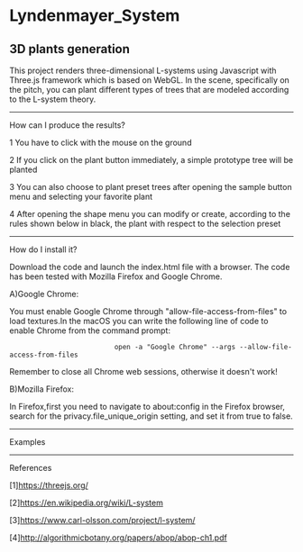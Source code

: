 # Lyndenmayer_System
3D plants generation
-----------------------------------------------------------------------------------------------

This project renders three-dimensional L-systems using Javascript with Three.js framework which is based on WebGL.
In the scene, specifically on the pitch, you can plant different types of trees that are modeled according to the L-system theory.

------------------------------------------------------------------------------------------------

How can I produce the results? 

1 You have to click with the mouse on the ground 

2 If you click on the plant button immediately, a simple prototype tree will be planted

3 You can also choose to plant preset trees after opening the sample button menu and selecting your favorite plant 

4 After opening the shape menu you can modify or create, according to the rules shown below in black, the plant with respect to the selection preset 

--------------------------------------------------------------------------------------------------

How do I install it?

Download the code and launch the index.html file with a browser. The code has been tested with Mozilla Firefox and Google Chrome.

A)Google Chrome:

You must enable Google Chrome through "allow-file-access-from-files" to load textures.In the macOS you can write the following line of code to enable     Chrome from the command prompt:

   
                              open -a "Google Chrome" --args --allow-file-access-from-files
  

Remember to close all Chrome web sessions, otherwise it doesn't work!


B)Mozilla Firefox:

In Firefox,first you need to navigate to about:config in the Firefox browser, search for the privacy.file_unique_origin setting, and set it from true
to false.


----------------------------------------------------------------------------------------------------
Examples





----------------------------------------------------------------------------------------------------

References

[1]https://threejs.org/

[2]https://en.wikipedia.org/wiki/L-system

[3]https://www.carl-olsson.com/project/l-system/

[4]http://algorithmicbotany.org/papers/abop/abop-ch1.pdf

  



